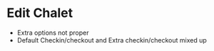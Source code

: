 # Edit Chalet
- Extra options not proper
- Default Checkin/checkout and Extra checkin/checkout mixed up

